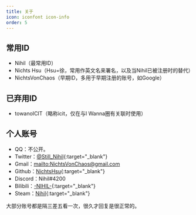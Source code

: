 ```yaml
---
title: 关于
icon: iconfont icon-info
order: 5
---
```


## 常用ID

* Nihil（最常用ID）
* Nichts Hsu（Hsu=徐，常用作英文名来署名，以及当Nihil已被注册时的替代）
* NichtsVonChaos（早期ID，多用于早期注册的账号，如Google）

## 已弃用ID

* towanoICIT（略称icit，仅在与I Wanna圈有关联时使用）

## 个人账号

* QQ：不公开。
* Twitter：[@Still_Nihil](https://twitter.com/Still_Nihil){:target="_blank"}
* Gmail：<mailto:NichtsVonChaos@gmail.com>
* Github：[NichtsHsu](https://github.com/NichtsHsu){:target="_blank"}
* Discord：Nihil#4200
* Bilibili：[-NIHIL-](https://space.bilibili.com/6631803){:target="_blank"}
* Steam：[Nihil](https://steamcommunity.com/id/NichtsHsu/){:target="_blank"}

大部分账号都是隔三差五看一次，很久才回复是很正常的。
